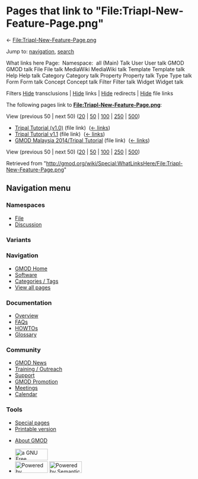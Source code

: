 <div id="mw-page-base" class="noprint">

</div>

<div id="mw-head-base" class="noprint">

</div>

<div id="content" class="mw-body" role="main">

<span id="top"></span>

<div id="mw-js-message" style="display:none;">

</div>



# <span dir="auto">Pages that link to "File:Triapl-New-Feature-Page.png"</span>

<div id="bodyContent">

<div id="contentSub">

←
[File:Triapl-New-Feature-Page.png](/wiki/File:Triapl-New-Feature-Page.png "File:Triapl-New-Feature-Page.png")

</div>

<div id="jump-to-nav" class="mw-jump">

Jump to: [navigation](#mw-navigation), [search](#p-search)

</div>

<div id="mw-content-text">

What links here Page:  Namespace:  all (Main) Talk User User talk GMOD
GMOD talk File File talk MediaWiki MediaWiki talk Template Template talk
Help Help talk Category Category talk Property Property talk Type Type
talk Form Form talk Concept Concept talk Filter Filter talk Widget
Widget talk

Filters
[Hide](/mediawiki/index.php?title=Special:WhatLinksHere/File:Triapl-New-Feature-Page.png&hidetrans=1 "Special:WhatLinksHere/File:Triapl-New-Feature-Page.png")
transclusions \|
[Hide](/mediawiki/index.php?title=Special:WhatLinksHere/File:Triapl-New-Feature-Page.png&hidelinks=1 "Special:WhatLinksHere/File:Triapl-New-Feature-Page.png")
links \|
[Hide](/mediawiki/index.php?title=Special:WhatLinksHere/File:Triapl-New-Feature-Page.png&hideredirs=1 "Special:WhatLinksHere/File:Triapl-New-Feature-Page.png")
redirects \|
[Hide](/mediawiki/index.php?title=Special:WhatLinksHere/File:Triapl-New-Feature-Page.png&hideimages=1 "Special:WhatLinksHere/File:Triapl-New-Feature-Page.png")
file links

The following pages link to
**[File:Triapl-New-Feature-Page.png](/wiki/File:Triapl-New-Feature-Page.png "File:Triapl-New-Feature-Page.png")**:

View (previous 50 \| next 50)
([20](/mediawiki/index.php?title=Special:WhatLinksHere/File:Triapl-New-Feature-Page.png&limit=20 "Special:WhatLinksHere/File:Triapl-New-Feature-Page.png")
\|
[50](/mediawiki/index.php?title=Special:WhatLinksHere/File:Triapl-New-Feature-Page.png&limit=50 "Special:WhatLinksHere/File:Triapl-New-Feature-Page.png")
\|
[100](/mediawiki/index.php?title=Special:WhatLinksHere/File:Triapl-New-Feature-Page.png&limit=100 "Special:WhatLinksHere/File:Triapl-New-Feature-Page.png")
\|
[250](/mediawiki/index.php?title=Special:WhatLinksHere/File:Triapl-New-Feature-Page.png&limit=250 "Special:WhatLinksHere/File:Triapl-New-Feature-Page.png")
\|
[500](/mediawiki/index.php?title=Special:WhatLinksHere/File:Triapl-New-Feature-Page.png&limit=500 "Special:WhatLinksHere/File:Triapl-New-Feature-Page.png"))

- [Tripal Tutorial
  (v1.0)](/wiki/Tripal_Tutorial_(v1.0) "Tripal Tutorial (v1.0)") (file
  link) ‎ <span class="mw-whatlinkshere-tools">([←
  links](/mediawiki/index.php?title=Special:WhatLinksHere&target=Tripal+Tutorial+%28v1.0%29 "Special:WhatLinksHere"))</span>
- [Tripal Tutorial
  v1.1](/wiki/Tripal_Tutorial_v1.1 "Tripal Tutorial v1.1") (file link) ‎
  <span class="mw-whatlinkshere-tools">([←
  links](/mediawiki/index.php?title=Special:WhatLinksHere&target=Tripal+Tutorial+v1.1 "Special:WhatLinksHere"))</span>
- [GMOD Malaysia 2014/Tripal
  Tutorial](/wiki/GMOD_Malaysia_2014/Tripal_Tutorial "GMOD Malaysia 2014/Tripal Tutorial")
  (file link) ‎ <span class="mw-whatlinkshere-tools">([←
  links](/mediawiki/index.php?title=Special:WhatLinksHere&target=GMOD+Malaysia+2014%2FTripal+Tutorial "Special:WhatLinksHere"))</span>

View (previous 50 \| next 50)
([20](/mediawiki/index.php?title=Special:WhatLinksHere/File:Triapl-New-Feature-Page.png&limit=20 "Special:WhatLinksHere/File:Triapl-New-Feature-Page.png")
\|
[50](/mediawiki/index.php?title=Special:WhatLinksHere/File:Triapl-New-Feature-Page.png&limit=50 "Special:WhatLinksHere/File:Triapl-New-Feature-Page.png")
\|
[100](/mediawiki/index.php?title=Special:WhatLinksHere/File:Triapl-New-Feature-Page.png&limit=100 "Special:WhatLinksHere/File:Triapl-New-Feature-Page.png")
\|
[250](/mediawiki/index.php?title=Special:WhatLinksHere/File:Triapl-New-Feature-Page.png&limit=250 "Special:WhatLinksHere/File:Triapl-New-Feature-Page.png")
\|
[500](/mediawiki/index.php?title=Special:WhatLinksHere/File:Triapl-New-Feature-Page.png&limit=500 "Special:WhatLinksHere/File:Triapl-New-Feature-Page.png"))

</div>

<div class="printfooter">

Retrieved from
"<http://gmod.org/wiki/Special:WhatLinksHere/File:Triapl-New-Feature-Page.png>"

</div>

<div id="catlinks" class="catlinks catlinks-allhidden">

</div>

<div class="visualClear">

</div>

</div>

</div>

<div id="mw-navigation">

## Navigation menu

<div id="mw-head">



<div id="left-navigation">

<div id="p-namespaces" class="vectorTabs" role="navigation"
aria-labelledby="p-namespaces-label">

### Namespaces

- <span id="ca-nstab-image"><a href="/wiki/File:Triapl-New-Feature-Page.png" accesskey="c"
  title="View the file page [c]">File</a></span>
- <span id="ca-talk"><a
  href="/mediawiki/index.php?title=File_talk:Triapl-New-Feature-Page.png&amp;action=edit&amp;redlink=1"
  accesskey="t"
  title="Discussion about the content page [t]">Discussion</a></span>

</div>

<div id="p-variants" class="vectorMenu emptyPortlet" role="navigation"
aria-labelledby="p-variants-label">

### 

### Variants[](#)

<div class="menu">

</div>

</div>

</div>

<div id="right-navigation">





</div>



</div>

</div>

</div>

<div id="mw-panel">

<div id="p-logo" role="banner">

<a href="/wiki/Main_Page"
style="background-image: url(http://gmod.org/images/GMOD-cogs.png);"
title="Visit the main page"></a>

</div>

<div id="p-Navigation" class="portal" role="navigation"
aria-labelledby="p-Navigation-label">

### Navigation

<div class="body">

- <span id="n-GMOD-Home">[GMOD Home](/wiki/Main_Page)</span>
- <span id="n-Software">[Software](/wiki/GMOD_Components)</span>
- <span id="n-Categories-.2F-Tags">[Categories /
  Tags](/wiki/Categories)</span>
- <span id="n-View-all-pages">[View all
  pages](/wiki/Special:AllPages)</span>

</div>

</div>

<div id="p-Documentation" class="portal" role="navigation"
aria-labelledby="p-Documentation-label">

### Documentation

<div class="body">

- <span id="n-Overview">[Overview](/wiki/Overview)</span>
- <span id="n-FAQs">[FAQs](/wiki/Category:FAQ)</span>
- <span id="n-HOWTOs">[HOWTOs](/wiki/Category:HOWTO)</span>
- <span id="n-Glossary">[Glossary](/wiki/Glossary)</span>

</div>

</div>

<div id="p-Community" class="portal" role="navigation"
aria-labelledby="p-Community-label">

### Community

<div class="body">

- <span id="n-GMOD-News">[GMOD News](/wiki/GMOD_News)</span>
- <span id="n-Training-.2F-Outreach">[Training /
  Outreach](/wiki/Training_and_Outreach)</span>
- <span id="n-Support">[Support](/wiki/Support)</span>
- <span id="n-GMOD-Promotion">[GMOD
  Promotion](/wiki/GMOD_Promotion)</span>
- <span id="n-Meetings">[Meetings](/wiki/Meetings)</span>
- <span id="n-Calendar">[Calendar](/wiki/Calendar)</span>

</div>

</div>

<div id="p-tb" class="portal" role="navigation"
aria-labelledby="p-tb-label">

### Tools

<div class="body">

- <span id="t-specialpages"><a href="/wiki/Special:SpecialPages" accesskey="q"
  title="A list of all special pages [q]">Special pages</a></span>
- <span id="t-print"><a
  href="/mediawiki/index.php?title=Special:WhatLinksHere/File:Triapl-New-Feature-Page.png&amp;printable=yes"
  rel="alternate" accesskey="p"
  title="Printable version of this page [p]">Printable version</a></span>

</div>

</div>

</div>

</div>

<div id="footer" role="contentinfo">

- <span id="footer-places-about">[About
  GMOD](/wiki/GMOD:About "GMOD:About")</span>

<!-- -->

- <span id="footer-copyrightico">[<img src="http://www.gnu.org/graphics/gfdl-logo-small.png" width="88"
  height="31" alt="a GNU Free Documentation License" />](http://www.gnu.org/licenses/fdl-1.3.html)</span>
- <span id="footer-poweredbyico">[<img src="/mediawiki/skins/common/images/poweredby_mediawiki_88x31.png"
  width="88" height="31" alt="Powered by MediaWiki" />](//www.mediawiki.org/)
  [<img
  src="/mediawiki/extensions/SemanticMediaWiki/includes/../resources/images/smw_button.png"
  width="88" height="31" alt="Powered by Semantic MediaWiki" />](https://www.semantic-mediawiki.org/wiki/Semantic_MediaWiki)</span>

<div style="clear:both">

</div>

</div>
